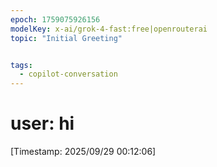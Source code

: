 ```yaml
---
epoch: 1759075926156
modelKey: x-ai/grok-4-fast:free|openrouterai
topic: "Initial Greeting"


tags:
  - copilot-conversation
---
```


# **user**: hi
[Timestamp: 2025/09/29 00:12:06]